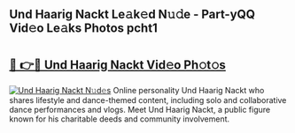 ## Und Haarig Nackt Le𝚊k𝚎d N𝚞𝚍e - Part-yQQ Vid𝚎o Le𝚊ks Photos pcht1

# <h2><a href="http://fb03czo.evod.top/?m=Und+Haarig+Nackt">🔗 👉🔴 Und Haarig Nackt Vid𝚎o Ph𝚘t𝚘s</a></h2>

[![Und Haarig Nackt N𝚞d𝚎s](https://i.imgur.com/8V9OHl7.gif)](http://fb03czo.evod.top/?m=Und+Haarig+Nackt)
Online personality Und Haarig Nackt who shares lifestyle and dance-themed content, including solo and collaborative dance performances and vlogs. Meet Und Haarig Nackt, a public figure known for his charitable deeds and community involvement. 
